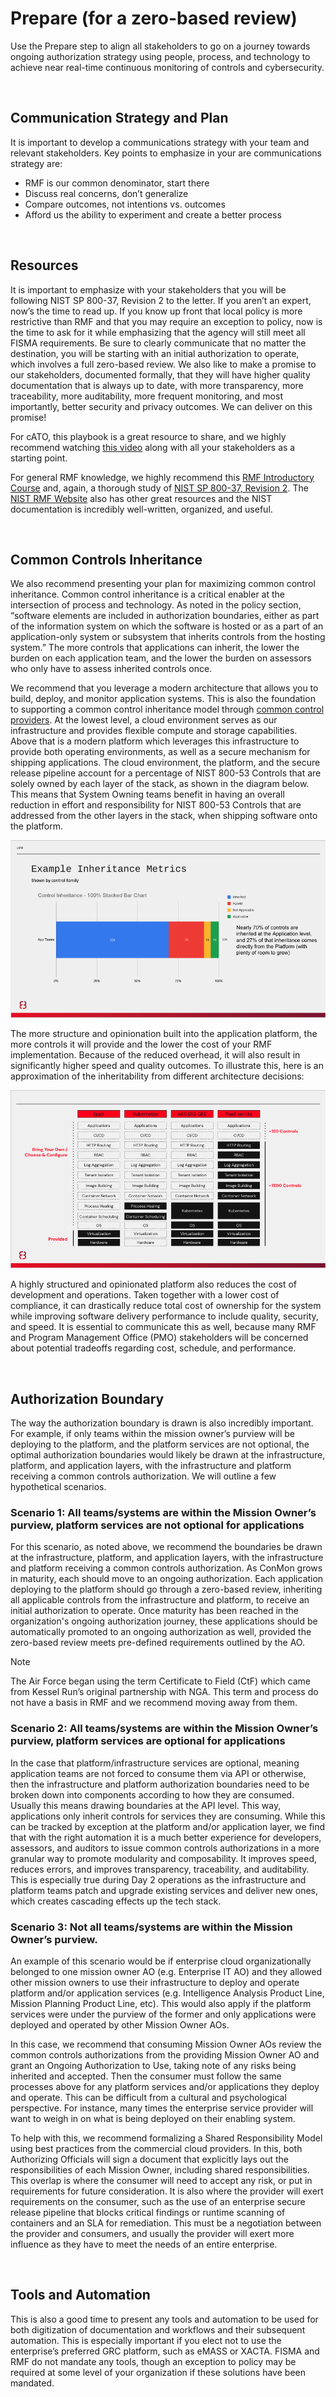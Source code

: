 # Prepare (for a zero-based review)

Use the Prepare step to align all stakeholders to go on a journey towards ongoing authorization strategy using people, process, and technology to achieve near real-time continuous monitoring of controls and cybersecurity. 

<br/>

## Communication Strategy and Plan

It is important to develop a communications strategy with your team and relevant stakeholders. Key points to emphasize in your are communications strategy are:

- RMF is our common denominator, start there
- Discuss real concerns, don’t generalize
- Compare outcomes, not intentions vs. outcomes
- Afford us the ability to experiment and create a better process

<br/>

## Resources

It is important to emphasize with your stakeholders that you will be following NIST SP 800-37, Revision 2 to the letter. If you aren’t an expert, now’s the time to read up.  If you know up front that local policy is more restrictive than RMF and that you may require an exception to policy, now is the time to ask for it while emphasizing that the agency will still meet all FISMA requirements. Be sure to clearly communicate that no matter the destination, you will be starting with an initial authorization to operate, which involves a full zero-based review. We also like to make a promise to our stakeholders, documented formally, that they will have higher quality documentation that is always up to date, with more transparency, more traceability, more auditability, more frequent monitoring, and most importantly, better security and privacy outcomes. We can deliver on this promise!

For cATO, this playbook is a great resource to share, and we highly recommend watching [this video](https://www.rise8.us/resources/continuous-delivery-for-nist-rmf-cato) along with all your stakeholders as a starting point.

For general RMF knowledge, we highly recommend this [RMF Introductory Course](https://csrc.nist.gov/Projects/risk-management/rmf-course) and, again, a thorough study of [NIST SP 800-37, Revision 2](https://csrc.nist.gov/publications/detail/sp/800-37/rev-2/final). The [NIST RMF Website](https://csrc.nist.gov/projects/risk-management) also has other great resources and the NIST documentation is incredibly well-written, organized, and useful.

<br/>

## Common Controls Inheritance

We also recommend presenting your plan for maximizing common control inheritance. Common control inheritance is a critical enabler at the intersection of process and technology. As noted in the policy section, “software elements are included in authorization boundaries, either as part of the information system on which the software is hosted or as a part of an application-only system or subsystem that inherits controls from the hosting system.” The more controls that applications can inherit, the lower the burden on each application team, and the lower the burden on assessors who only have to assess inherited controls once. 

We recommend that you leverage a modern architecture that allows you to build, deploy, and monitor application systems. This is also the foundation to supporting a common control inheritance model through [common control providers](https://csrc.nist.gov/glossary/term/common_control_provider#:~:text=Definition(s)%3A,controls%20inherited%20by%20information%20systems). At the lowest level, a cloud environment serves as our infrastructure and provides flexible compute and storage capabilities. Above that is a modern platform which leverages this infrastructure to provide both operating environments, as well as a secure mechanism for shipping applications. The cloud environment, the platform, and the secure release pipeline account for a percentage of NIST 800-53 Controls that are solely owned by each layer of the stack, as shown in the diagram below. This means that System Owning teams benefit in having an overall reduction in effort and responsibility for NIST 800-53 Controls that are addressed from the other layers in the stack, when shipping software onto the platform.

![This is an image!](images/inheritance.png)

The more structure and opinionation built into the application platform, the more controls it will provide and the lower the cost of your RMF implementation. Because of the reduced overhead, it will also result in significantly higher speed and quality outcomes. To illustrate this, here is an approximation of the inheritability from different architecture decisions:

![This is an image!](images/opinionated-platform.png)

A highly structured and opinionated platform also reduces the cost of development and operations. Taken together with a lower cost of compliance, it can drastically reduce total cost of ownership for the system while improving software delivery performance to include quality, security, and speed. It is essential to communicate this as well, because many RMF and Program Management Office (PMO) stakeholders will be concerned about potential tradeoffs regarding cost, schedule, and performance.

<br/>

## Authorization Boundary

The way the authorization boundary is drawn is also incredibly important. For example, if only teams within the mission owner’s purview will be deploying to the platform, and the platform services are not optional, the optimal authorization boundaries would likely be drawn at the infrastructure, platform, and application layers, with the infrastructure and platform receiving a common controls authorization. We will outline a few hypothetical scenarios.

### Scenario 1: All teams/systems are within the Mission Owner’s purview, platform services are not optional for applications

For this scenario, as noted above, we recommend the boundaries be drawn at the infrastructure, platform, and application layers, with the infrastructure and platform receiving a common controls authorization. As ConMon grows in maturity, each should move to an ongoing authorization. Each application deploying to the platform should go through a zero-based review, inheriting all applicable controls from the infrastructure and platform, to receive an initial authorization to operate. Once maturity has been reached in the organization's ongoing authorization journey, these applications should be automatically promoted to an ongoing authorization as well, provided the zero-based review meets pre-defined requirements outlined by the AO. 

> [!NOTE]
> The Air Force began using the term Certificate to Field (CtF) which came from Kessel Run’s original partnership with NGA. This term and process do not have a basis in RMF and we recommend moving away from them.

### Scenario 2: All teams/systems are within the Mission Owner’s purview, platform services are optional for applications

In the case that platform/infrastructure services are optional, meaning application teams are not forced to consume them via API or otherwise, then the infrastructure and platform authorization boundaries need to be broken down into components according to how they are consumed. Usually this means drawing boundaries at the API level. This way, applications only inherit controls for services they are consuming. While this can be tracked by exception at the platform and/or application layer, we find that with the right automation it is a much better experience for developers, assessors, and auditors to issue common controls authorizations in a more granular way to promote modularity and composability. It improves speed, reduces errors, and improves transparency, traceability, and auditability. This is especially true during Day 2 operations as the infrastructure and platform teams patch and upgrade existing services and deliver new ones, which creates cascading effects up the tech stack.

### Scenario 3: Not all teams/systems are within the Mission Owner’s purview.

An example of this scenario would be if enterprise cloud organizationally belonged to one mission owner AO (e.g. Enterprise IT AO) and they allowed other mission owners to use their infrastructure to deploy and operate platform and/or application services (e.g. Intelligence Analysis Product Line, Mission Planning Product Line, etc). This would also apply if the platform services were under the purview of the former and only applications were deployed and operated by other Mission Owner AOs. 

In this case, we recommend that consuming Mission Owner AOs review the common controls authorizations from the providing Mission Owner AO and grant an Ongoing Authorization to Use, taking note of any risks being inherited and accepted. Then the consumer must follow the same processes above for any platform services and/or applications they deploy and operate. This can be difficult from a cultural and psychological perspective. For instance, many times the enterprise service provider will want to weigh in on what is being deployed on their enabling system. 

To help with this, we recommend formalizing a Shared Responsibility Model using best practices from the commercial cloud providers. In this, both Authorizing Officials will sign a document that explicitly lays out the responsibilities of each Mission Owner, including shared responsibilities. This overlap is where the consumer will need to accept any risk, or put in requirements for future consideration. It is also where the provider will exert requirements on the consumer, such as the use of an enterprise secure release pipeline that blocks critical findings or runtime scanning of containers and an SLA for remediation. This must be a negotiation between the provider and consumers, and usually the provider will exert more influence as they have to meet the needs of an entire enterprise.

<br/>

## Tools and Automation

This is also a good time to present any tools and automation to be used for both digitization of documentation and workflows and their subsequent automation. This is especially important if you elect not to use the enterprise’s preferred GRC platform, such as eMASS or XACTA. FISMA and RMF do not mandate any tools, though an exception to policy may be required at some level of your organization if these solutions have been mandated. 
